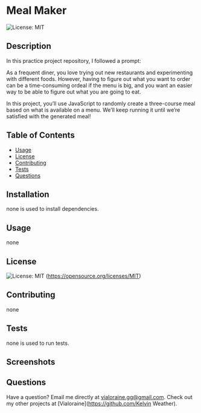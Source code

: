 # Meal Maker
  ![License: MIT](https://img.shields.io/badge/License-MIT-yellow.svg)
  ## Description
  In this practice project repository, I followed a prompt:
  
  As a frequent diner, you love trying out new restaurants and experimenting with different foods. However, having to figure out what you want to order can be a time-consuming ordeal if the menu is big, and you want an easier way to be able to figure out what you are going to eat.

  In this project, you’ll use JavaScript to randomly create a three-course meal based on what is available on a menu. We’ll keep running it until we’re satisfied with the generated meal!
  ## Table of Contents
  * [Usage](#usage)
  * [License](#license)
  * [Contributing](#contributing)
  * [Tests](#tests)
  * [Questions](#questions)
  ## Installation
  none is used to install dependencies.
  ## Usage
  none
  ## License
  ![License: MIT](https://img.shields.io/badge/License-MIT-yellow.svg)
  (https://opensource.org/licenses/MIT)
  ## Contributing
  none
  ## Tests
  none is used to run tests.
  ## Screenshots
  ## Questions
  Have a question? Email me directly at vialoraine.gg@gmail.com\.
  Check out my other projects at [Vialoraine](https://github.com/Kelvin Weather).
